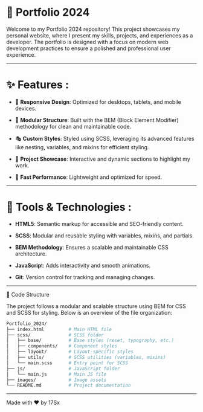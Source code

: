 # 💼 Portfolio 2024

Welcome to my Portfolio 2024 repository! This project showcases my personal website, where I present my skills, projects, and experiences as a developer. The portfolio is designed with a focus on modern web development practices to ensure a polished and professional user experience.

---

# ✨ Features : 

- 🎨 **Responsive Design**: Optimized for desktops, tablets, and mobile devices.

- 🧩 **Modular Structure**: Built with the BEM (Block Element Modifier) methodology for clean and maintainable code.

- 🎭 **Custom Styles**: Styled using SCSS, leveraging its advanced features like nesting, variables, and mixins for efficient styling.

- 📂 **Project Showcase**: Interactive and dynamic sections to highlight my work.

- 🚀 **Fast Performance**: Lightweight and optimized for speed.

--- 

# 🔨 Tools & Technologies : 

- **HTML5**: Semantic markup for accessible and SEO-friendly content.

- **SCSS**: Modular and reusable styling with variables, mixins, and partials.

- **BEM Methodology**: Ensures a scalable and maintainable CSS architecture.

- **JavaScrip**t: Adds interactivity and smooth animations.

- **Git**: Version control for tracking and managing changes.

---

🧱 Code Structure

The project follows a modular and scalable structure using BEM for CSS and SCSS for styling. Below is an overview of the file organization:


```bash
Portfolio_2024/
├── index.html         # Main HTML file
├── scss/              # SCSS folder
│   ├── base/          # Base styles (reset, typography, etc.)
│   ├── components/    # Component styles
│   ├── layout/        # Layout-specific styles
│   ├── utils/         # SCSS utilities (variables, mixins)
│   └── main.scss      # Entry point for SCSS
├── js/                # JavaScript folder
│   └── main.js        # Main JS file
├── images/            # Image assets
└── README.md          # Project documentation
````

---

Made with ❤️ by 17Sx

